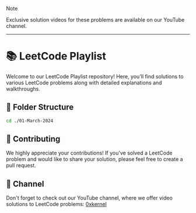 > [!note]
> Exclusive solution videos for these problems are available on our YouTube channel.
---
# 📚 LeetCode Playlist

Welcome to our LeetCode Playlist repository! Here, you'll find solutions to various LeetCode problems along with detailed explanations and walkthroughs.

## 📂 Folder Structure
```bash
cd ./01-March-2024
```

## 🤝 Contributing

We highly appreciate your contributions! If you've solved a LeetCode problem and would like to share your solution, please feel free to create a pull request.

## 🎥 Channel

Don't forget to check out our YouTube channel, where we offer video solutions to LeetCode problems:  [0xkernel](www.youtube.com/@kernelrb)
